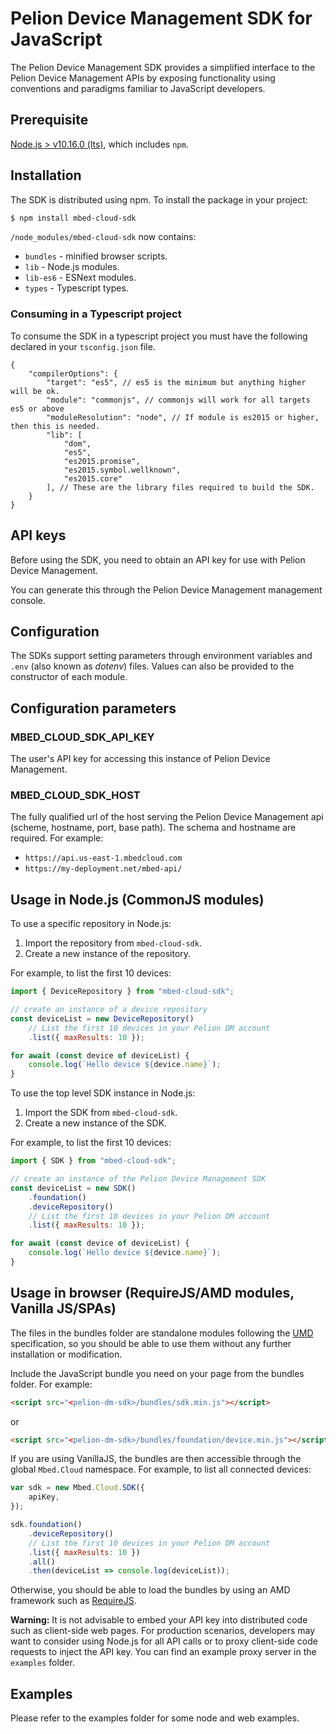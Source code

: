 # Pelion Device Management SDK for JavaScript

The Pelion Device Management SDK provides a simplified interface to the Pelion Device Management APIs by exposing functionality using conventions and paradigms familiar to JavaScript developers.

## Prerequisite

[Node.js > v10.16.0 (lts)](https://nodejs.org), which includes `npm`.

## Installation

The SDK is distributed using npm. To install the package in your project:

```bash
$ npm install mbed-cloud-sdk
```

`/node_modules/mbed-cloud-sdk` now contains:

* `bundles` - minified browser scripts.
* `lib` - Node.js modules.
* `lib-es6` - ESNext modules.
* `types` - Typescript types.

### Consuming in a Typescript project

To consume the SDK in a typescript project you must have the following declared in your `tsconfig.json` file.

```
{
    "compilerOptions": {
        "target": "es5", // es5 is the minimum but anything higher will be ok.
        "module": "commonjs", // commonjs will work for all targets es5 or above
        "moduleResolution": "node", // If module is es2015 or higher, then this is needed.
        "lib": [
            "dom",
            "es5",
            "es2015.promise",
            "es2015.symbol.wellknown",
            "es2015.core"
        ], // These are the library files required to build the SDK.
    }
}
```

## API keys

Before using the SDK, you need to obtain an API key for use with Pelion Device Management.

You can generate this through the Pelion Device Management management console.

## Configuration

The SDKs support setting parameters through environment variables and `.env` (also known as _dotenv_) files. Values can also be provided to the constructor of each module.

## Configuration parameters

### MBED_CLOUD_SDK_API_KEY
The user's API key for accessing this instance of Pelion Device Management.

### MBED_CLOUD_SDK_HOST
The fully qualified url of the host serving the Pelion Device Management api (scheme, hostname, port, base path).
The schema and hostname are required. For example:

- `https://api.us-east-1.mbedcloud.com`
- `https://my-deployment.net/mbed-api/`

## Usage in Node.js (CommonJS modules)

To use a specific repository in Node.js:

1. Import the repository from `mbed-cloud-sdk`.
2. Create a new instance of the repository.

For example, to list the first 10 devices:

```JavaScript
import { DeviceRepository } from "mbed-cloud-sdk";

// create an instance of a device repository
const deviceList = new DeviceRepository()
	// List the first 10 devices in your Pelion DM account
	.list({ maxResults: 10 });

for await (const device of deviceList) {
	console.log(`Hello device ${device.name}`);
}
```

To use the top level SDK instance in Node.js:

1. Import the SDK from `mbed-cloud-sdk`.
2. Create a new instance of the SDK.

For example, to list the first 10 devices:

```JavaScript
import { SDK } from "mbed-cloud-sdk";

// create an instance of the Pelion Device Management SDK
const deviceList = new SDK()
	.foundation()
	.deviceRepository()
	// List the first 10 devices in your Pelion DM account
	.list({ maxResults: 10 });

for await (const device of deviceList) {
	console.log(`Hello device ${device.name}`);
}
```

## Usage in browser (RequireJS/AMD modules, Vanilla JS/SPAs)

The files in the bundles folder are standalone modules following the [UMD](https://github.com/umdjs/umd) specification, so you should be able to use them without any further installation or modification.

Include the JavaScript bundle you need on your page from the bundles folder. For example:

```html
<script src="<pelion-dm-sdk>/bundles/sdk.min.js"></script>
```

or


```html
<script src="<pelion-dm-sdk>/bundles/foundation/device.min.js"></script>
```

If you are using VanillaJS, the bundles are then accessible through the global `Mbed.Cloud` namespace. For example, to list all connected devices:

```javascript
var sdk = new Mbed.Cloud.SDK({
	apiKey,
});

sdk.foundation()
    .deviceRepository()
    // List the first 10 devices in your Pelion DM account
    .list({ maxResults: 10 })
    .all()
    .then(deviceList => console.log(deviceList));
```

Otherwise, you should be able to load the bundles by using an AMD framework such as [RequireJS](http://requirejs.org/).

__Warning:__ It is not advisable to embed your API key into distributed code such as client-side web pages. For production scenarios, developers may want to consider using Node.js for all API calls or to proxy client-side code requests to inject the API key. You can find an example proxy server in the `examples` folder.

## Examples

Please refer to the examples folder for some node and web examples.
